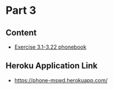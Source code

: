 # Part 3

## Content

- [Exercise 3.1-3.22 phonebook](./phonebook)

## Heroku Application Link

- https://phone-mswd.herokuapp.com/
